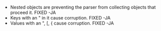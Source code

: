 - Nested objects are preventing the parser from collecting objects that proceed it. FIXED -JA
- Keys with an " in it cause corruption. FIXED -JA
- Values with an ", [, { cause corruption. FIXED -JA